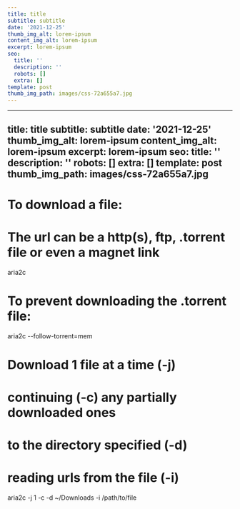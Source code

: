 ```yaml
---
title: title
subtitle: subtitle
date: '2021-12-25'
thumb_img_alt: lorem-ipsum
content_img_alt: lorem-ipsum
excerpt: lorem-ipsum
seo:
  title: ''
  description: ''
  robots: []
  extra: []
template: post
thumb_img_path: images/css-72a655a7.jpg
---
```

---
title: title
subtitle: subtitle
date: '2021-12-25'
thumb_img_alt: lorem-ipsum
content_img_alt: lorem-ipsum
excerpt: lorem-ipsum
seo:
  title: ''
  description: ''
  robots: []
  extra: []
template: post
thumb_img_path: images/css-72a655a7.jpg
---
# To download a file:

# The url can be a http(s), ftp, .torrent file or even a magnet link

aria2c <url>

# To prevent downloading the .torrent file:

aria2c --follow-torrent=mem <url>

# Download 1 file at a time (-j)

# continuing (-c) any partially downloaded ones

# to the directory specified (-d)

# reading urls from the file (-i)

aria2c -j 1 -c -d ~/Downloads -i /path/to/file
